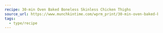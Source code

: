 ```yaml
---
recipe: 30-min Oven Baked Boneless Skinless Chicken Thighs
source_url: https://www.munchkintime.com/wprm_print/30-min-oven-baked-boneless-skinless-chicken-thighs
tags:
  - type/recipe
---
```



